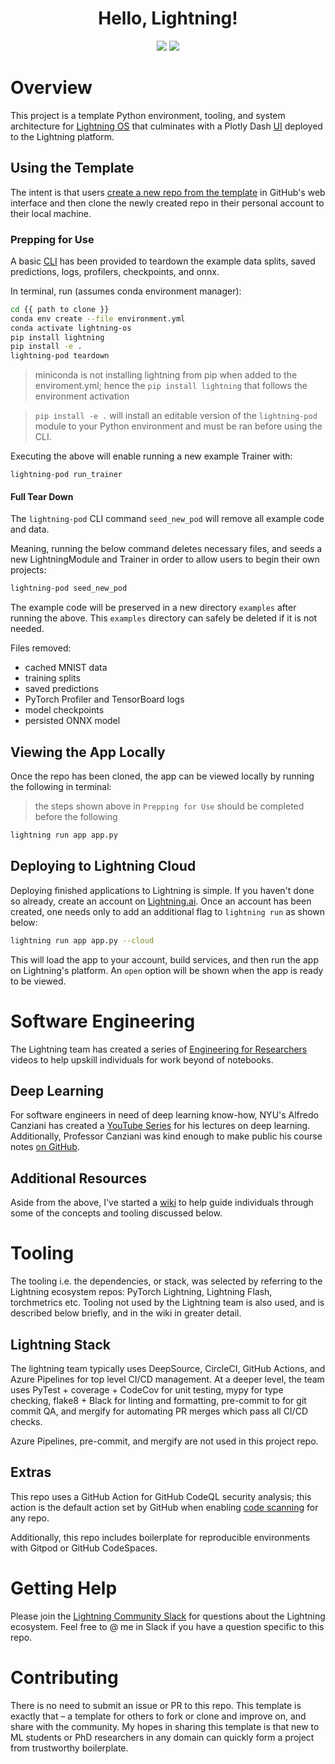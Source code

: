 <div align="center">

# Hello, Lightning!


![](https://img.shields.io/badge/PyTorch_Lightning-Ecosystem-informational?style=flat&logo=pytorchlightning&logoColor=white&color=2bbc8a)
![](https://img.shields.io/badge/Grid.ai-Cloud_Compute-informational?style=flat&logo=grid.ai&logoColor=white&color=2bbc8a)


</div>

# Overview

This project is a template Python environment, tooling, and system architecture for [Lightning OS](https://www.pytorchlightning.ai/) that culminates with a Plotly Dash [UI](https://01g616ckjfxjv7me6hp48symat.litng-ai-03.litng.ai/view/home) deployed to the Lightning platform.

## Using the Template

The intent is that users [create a new repo from the template](https://docs.github.com/en/repositories/creating-and-managing-repositories/creating-a-repository-from-a-template) in GitHub's web interface and then clone the newly created repo in their personal account to their local machine.

### Prepping for Use
A basic [CLI](https://github.com/JustinGoheen/hello-lightning/blob/main/lightning_pod/cli/lightningpod_cli.py) has been provided to teardown the example data splits, saved predictions, logs, profilers, checkpoints, and onnx.

In terminal, run (assumes conda environment manager):

```sh
cd {{ path to clone }}
conda env create --file environment.yml
conda activate lightning-os
pip install lightning
pip install -e .
lightning-pod teardown
```
> miniconda is not installing lightning from pip when added to the enviroment.yml; hence the `pip install lightning` that follows the environment activation 

> `pip install -e .` will install an editable version of the `lightning-pod` module to your Python environment and must be ran before using the CLI. 

Executing the above will enable running a new example Trainer with:

```
lightning-pod run_trainer
```

#### Full Tear Down
The `lightning-pod` CLI command `seed_new_pod` will remove all example code and data.

Meaning, running the below command deletes necessary files, and seeds a new LightningModule and Trainer in order to allow users to begin their own projects:

```sh
lightning-pod seed_new_pod
```

The example code will be preserved in a new directory `examples` after running the above. This `examples` directory can safely be deleted if it is not needed.

Files removed:

- cached MNIST data
- training splits
- saved predictions
- PyTorch Profiler and TensorBoard logs
- model checkpoints
- persisted ONNX model 


## Viewing the App Locally

Once the repo has been cloned, the app can be viewed locally by running the following in terminal:

> the steps shown above in `Prepping for Use` should be completed before the following

```sh
lightning run app app.py
```

## Deploying to Lightning Cloud

Deploying finished applications to Lightning is simple. If you haven't done so already, create an account on [Lightning.ai](https://www.pytorchlightning.ai/). Once an account has been created, one needs only to add an additional flag to `lightning run` as shown below:

```sh
lightning run app app.py --cloud
```

This will load the app to your account, build services, and then run the app on Lightning's platform. An `open` option will be shown when the app is ready to be viewed.

# Software Engineering

The Lightning team has created a series of [Engineering for Researchers](https://www.pytorchlightning.ai/edu/engineering-class) videos to help upskill individuals for work beyond of notebooks.

## Deep Learning

For software engineers in need of deep learning know-how, NYU's Alfredo Canziani has created a [YouTube Series](https://www.youtube.com/playlist?list=PLLHTzKZzVU9e6xUfG10TkTWApKSZCzuBI) for his lectures on deep learning. Additionally, Professor Canziani was kind enough to make public his course notes [on GitHub](https://github.com/Atcold/NYU-DLSP21).

## Additional Resources

Aside from the above, I've started a [wiki](https://justingoheen.github.io/lightning-engineer/) to help guide individuals through some of the concepts and tooling discussed below.

# Tooling

The tooling i.e. the dependencies, or stack, was selected by referring to the Lightning ecosystem repos: PyTorch Lightning, Lightning Flash, torchmetrics etc. Tooling not used by the Lightning team is also used, and is described below briefly, and in the wiki in greater detail.

## Lightning Stack

The lightning team typically uses DeepSource, CircleCI, GitHub Actions, and Azure Pipelines for top level CI/CD management. At a deeper level, the team uses PyTest + coverage + CodeCov for unit testing, mypy for type checking, flake8 + Black for linting and formatting, pre-commit to for git commit QA, and mergify for automating PR merges which pass all CI/CD checks.

Azure Pipelines, pre-commit, and mergify are not used in this project repo.

## Extras

This repo uses a GitHub Action for GitHub CodeQL security analysis; this action is the default action set by GitHub when enabling [code scanning](https://docs.github.com/en/code-security/code-scanning/automatically-scanning-your-code-for-vulnerabilities-and-errors/about-code-scanning) for any repo.

Additionally, this repo includes boilerplate for reproducible environments with Gitpod or GitHub CodeSpaces.

# Getting Help

Please join the [Lightning Community Slack](https://join.slack.com/t/pytorch-lightning/shared_invite/zt-19m2xnz2o-hC80K2vGCoGCpP4vTh6T1g) for questions about the Lightning ecosystem. Feel free to @ me in Slack if you have a question specific to this repo.

# Contributing

There is no need to submit an issue or PR to this repo. This template is exactly that – a template for others to fork or clone and improve on, and share with the community. My hopes in sharing this template is that new to ML students or PhD researchers in any domain can quickly form a project from trustworthy boilerplate.